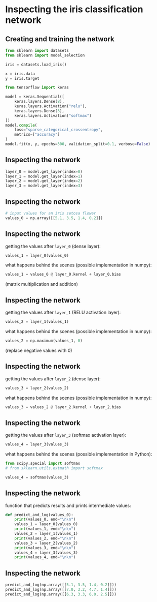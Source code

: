 # Inspecting the iris classification network

## Creating and training the network

```py
from sklearn import datasets
from sklearn import model_selection

iris = datasets.load_iris()

x = iris.data
y = iris.target

from tensorflow import keras

model = keras.Sequential([
    keras.layers.Dense(8),
    keras.layers.Activation("relu"),
    keras.layers.Dense(3),
    keras.layers.Activation("softmax")
])
model.compile(
    loss="sparse_categorical_crossentropy",
    metrics=["accuracy"]
)
model.fit(x, y, epochs=300, validation_split=0.1, verbose=False)
```

## Inspecting the network

```py
layer_0 = model.get_layer(index=0)
layer_1 = model.get_layer(index=1)
layer_2 = model.get_layer(index=2)
layer_3 = model.get_layer(index=3)
```

## Inspecting the network

```py
# input values for an iris setosa flower
values_0 = np.array([[5.1, 3.5, 1.4, 0.2]])
```

## Inspecting the network

getting the values after `layer_0` (dense layer):

```py
values_1 = layer_0(values_0)
```

what happens behind the scenes (possible implementation in numpy):

```py
values_1 = values_0 @ layer_0.kernel + layer_0.bias
```

(matrix multiplication and addition)

## Inspecting the network

getting the values after `layer_1` (RELU activation layer):

```py
values_2 = layer_1(values_1)
```

what happens behind the scenes (possible implementation in numpy):

```py
values_2 = np.maximum(values_1, 0)
```

(replace negative values with 0)

## Inspecting the network

getting the values after `layer_2` (dense layer):

```py
values_3 = layer_2(values_2)
```

what happens behind the scenes (possible implementation in numpy):

```py
values_3 = values_2 @ layer_2.kernel + layer_2.bias
```

## Inspecting the network

getting the values after `layer_3` (softmax activation layer):

```py
values_4 = layer_3(values_3)
```

what happens behind the scenes (possible implementation in Python):

```py
from scipy.special import softmax
# from sklearn.utils.extmath import softmax

values_4 = softmax(values_3)
```

## Inspecting the network

function that predicts results and prints intermediate values:

```py
def predict_and_log(values_0):
    print(values_0, end="\n\n")
    values_1 = layer_0(values_0)
    print(values_1, end="\n\n")
    values_2 = layer_1(values_1)
    print(values_2, end="\n\n")
    values_3 = layer_2(values_2)
    print(values_3, end="\n\n")
    values_4 = layer_3(values_3)
    print(values_4, end="\n\n")
```

## Inspecting the network

```py
predict_and_log(np.array([[5.1, 3.5, 1.4, 0.2]]))
predict_and_log(np.array([[7.0, 3.2, 4.7, 1.4]]))
predict_and_log(np.array([[6.3, 3.3, 6.0, 2.5]]))
```
